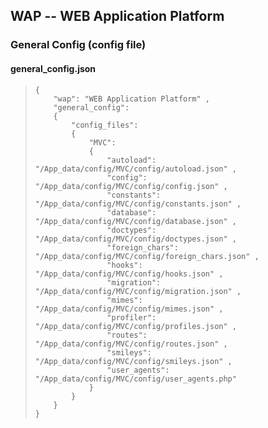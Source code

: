 WAP -- WEB Application Platform
-------------------------------

### General Config (config file)


#### general_config.json


>     {
>         "wap": "WEB Application Platform" ,
>         "general_config":
>         {
>             "config_files":
>             {
>                 "MVC":
>                 {
>                     "autoload":         "/App_data/config/MVC/config/autoload.json" ,
>                     "config":           "/App_data/config/MVC/config/config.json" ,
>                     "constants":        "/App_data/config/MVC/config/constants.json" ,
>                     "database":         "/App_data/config/MVC/config/database.json" ,
>                     "doctypes":         "/App_data/config/MVC/config/doctypes.json" ,
>                     "foreign_chars":    "/App_data/config/MVC/config/foreign_chars.json" ,
>                     "hooks":            "/App_data/config/MVC/config/hooks.json" ,
>                     "migration":        "/App_data/config/MVC/config/migration.json" ,
>                     "mimes":            "/App_data/config/MVC/config/mimes.json" ,
>                     "profiler":         "/App_data/config/MVC/config/profiles.json" ,
>                     "routes":           "/App_data/config/MVC/config/routes.json" ,
>                     "smileys":          "/App_data/config/MVC/config/smileys.json" ,
>                     "user_agents":      "/App_data/config/MVC/config/user_agents.php"
>                 }
>             }
>         }
>     }

